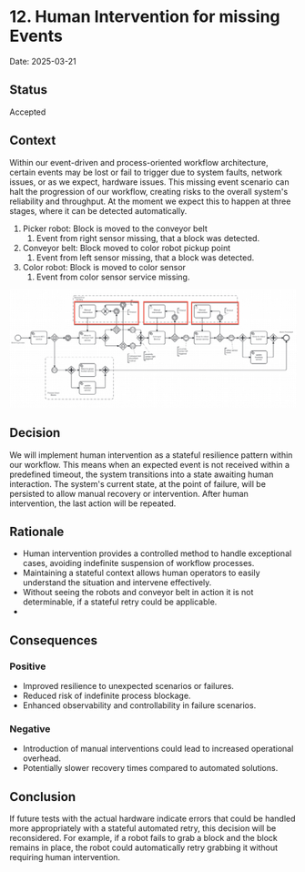 # 12. Human Intervention for missing Events

Date: 2025-03-21

## Status

Accepted

## Context

Within our event-driven and process-oriented workflow architecture, certain events may be lost or fail to trigger due to system faults, network issues, or as we expect, hardware issues. 
This missing event scenario can halt the progression of our workflow, creating risks to the overall system's reliability and throughput. 
At the moment we expect this to happen at three stages, where it can be detected automatically.
1. Picker robot: Block is moved to the conveyor belt
   1. Event from right sensor missing, that a block was detected.
2. Conveyor belt: Block moved to color robot pickup point
   1. Event from left sensor missing, that a block was detected.
3. Color robot: Block is moved to color sensor
   1. Event from color sensor service missing.

![img.png](imges/img.png)


## Decision

We will implement human intervention as a stateful resilience pattern within our workflow. This means when an expected event is not received within a predefined timeout, the system transitions into a state awaiting human interaction. 
The system's current state, at the point of failure, will be persisted to allow manual recovery or intervention. After human intervention, the last action will be repeated.


## Rationale

- Human intervention provides a controlled method to handle exceptional cases, avoiding indefinite suspension of workflow processes.
- Maintaining a stateful context allows human operators to easily understand the situation and intervene effectively.
- Without seeing the robots and conveyor belt in action it is not determinable, if a stateful retry could be applicable.
- 


## Consequences

### Positive

- Improved resilience to unexpected scenarios or failures.
- Reduced risk of indefinite process blockage.
- Enhanced observability and controllability in failure scenarios.

### Negative

- Introduction of manual interventions could lead to increased operational overhead.
- Potentially slower recovery times compared to automated solutions.

## Conclusion

If future tests with the actual hardware indicate errors that could be handled more appropriately with a stateful automated retry, this decision will be reconsidered. 
For example, if a robot fails to grab a block and the block remains in place, the robot could automatically retry grabbing it without requiring human intervention.